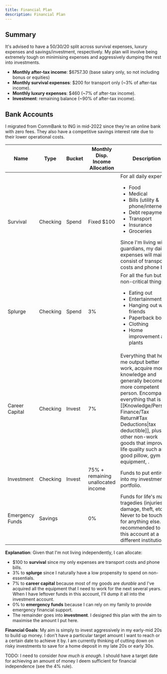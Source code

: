 ```yaml
---
title: Financial Plan
description: Financial Plan
---
```


##  Summary
It's advised to have a 50/30/20 split across survival expenses, luxury expenses and savings/investment, respectively. My plan will involve being extremely tough on minimising expenses and aggressively dumping the rest into investments.
- **Monthly after-tax income**: $6757.30 (base salary only, so not including bonus or equities)
- **Monthly survival expenses**: $200 for transport only (~3% of after-tax income).
- **Monthly luxury expenses**: $460 (~7% of after-tax income).
- **Investment**: remaining balance (~90% of after-tax income).

## Bank Accounts
I migrated from CommBank to ING in mid-2022 since they're an online bank with zero fees. They also have a competitive savings interest rate due to their lower operational costs.

| Name            | Type     | Bucket | Monthly Disp. Income Allocation            | Description                                                                                                                                                                                                                                                                                                            |
| --------------- | -------- | ------ | ---------------------------------- | ---------------------------------------------------------------------------------------------------------------------------------------------------------------------------------------------------------------------------------------------------------------------------------------------------------------------- |
| Survival        | Checking | Spend  | Fixed $100                         | For all daily expenses: <ul><li>Food</li><li>Medical</li><li>Bills (utility & phone/internet)</li><li>Debt repayments</li><li>Transport</li><li>Insurance</li><li>Groceries</li></ul>Since I'm living with guardians, my daily expenses will mainly consist of transport costs and phone bills.                        |
| Splurge         | Checking | Spend  | 3%                                 | For all the fun but non-critical things: <ul><li>Eating out</li><li>Entertainment</li><li>Hanging out with friends</li><li>Paperback books</li><li>Clothing</li><li>Home improvement and plants</li></ul>                                                                                                                                                  |
| Career Capital  | Checking | Invest | 7%                                | Everything that helps me output better work, acquire more knowledge and generally become a more competent person. Encompasses everything that is [[Knowledge/Personal Finance/Tax Return#Tax Deductions\|tax deductible]], plus the other non-work goods that improve life quality such as a good pillow, gym equipment, . |
| Investment      | Checking | Invest | 75% + remaining unallocated income | Funds to put entirely into my investment portfolio.                                                                                                                                                                                                                                                                    |
| Emergency Funds | Savings  |        | 0%                                 | Funds for life's major tragedies (injuries, car damage, theft, etc.). Never to be touched for anything else. It's recommended to hold this account at a different institution.                                                                                                                                         | 

**Explanation**:
Given that I'm not living independently, I can allocate:
- $100 to **survival** since my only expenses are transport costs and phone bills. 
- 3% to **splurge** since I naturally have a low propensity to spend on non-essentials.
- 7% to **career capital** because most of my goods are *durable* and I've acquired all the equipment that I need to work for the next several years. When I have leftover funds in this account, I'll dump it all into the investment account.
- 0% to **emergency funds** because I can rely on my family to provide emergency financial support.
- The remainder goes into **investment**. I designed this plan with the aim to maximise the amount I put here.

**Financial Goals**:
My aim is simply to invest aggressively in my early-mid 20s to build up money. I don't have a particular target amount I want to reach or a certain date to achieve it by. I am currently thinking of cutting down on risky investments to save for a home deposit in my late 20s or early 30s.

TODO: I need to consider *how much is enough*. I should have a target date for achieving an amount of money I deem sufficient for financial independence (see the 4% rule).
